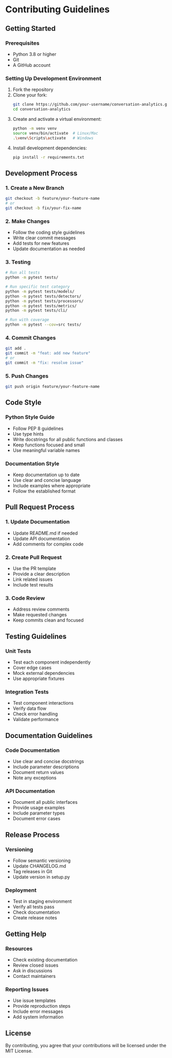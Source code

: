 # Contributing Guidelines

## Getting Started

### Prerequisites
- Python 3.8 or higher
- Git
- A GitHub account

### Setting Up Development Environment
1. Fork the repository
2. Clone your fork:
   ```bash
   git clone https://github.com/your-username/conversation-analytics.git
   cd conversation-analytics
   ```
3. Create and activate a virtual environment:
   ```bash
   python -m venv venv
   source venv/bin/activate  # Linux/Mac
   .\venv\Scripts\activate   # Windows
   ```
4. Install development dependencies:
   ```bash
   pip install -r requirements.txt
   ```

## Development Process

### 1. Create a New Branch
```bash
git checkout -b feature/your-feature-name
# or
git checkout -b fix/your-fix-name
```

### 2. Make Changes
- Follow the coding style guidelines
- Write clear commit messages
- Add tests for new features
- Update documentation as needed

### 3. Testing
```bash
# Run all tests
python -m pytest tests/

# Run specific test category
python -m pytest tests/models/
python -m pytest tests/detectors/
python -m pytest tests/processors/
python -m pytest tests/metrics/
python -m pytest tests/cli/

# Run with coverage
python -m pytest --cov=src tests/
```

### 4. Commit Changes
```bash
git add .
git commit -m "feat: add new feature"
# or
git commit -m "fix: resolve issue"
```

### 5. Push Changes
```bash
git push origin feature/your-feature-name
```

## Code Style

### Python Style Guide
- Follow PEP 8 guidelines
- Use type hints
- Write docstrings for all public functions and classes
- Keep functions focused and small
- Use meaningful variable names

### Documentation Style
- Keep documentation up to date
- Use clear and concise language
- Include examples where appropriate
- Follow the established format

## Pull Request Process

### 1. Update Documentation
- Update README.md if needed
- Update API documentation
- Add comments for complex code

### 2. Create Pull Request
- Use the PR template
- Provide a clear description
- Link related issues
- Include test results

### 3. Code Review
- Address review comments
- Make requested changes
- Keep commits clean and focused

## Testing Guidelines

### Unit Tests
- Test each component independently
- Cover edge cases
- Mock external dependencies
- Use appropriate fixtures

### Integration Tests
- Test component interactions
- Verify data flow
- Check error handling
- Validate performance

## Documentation Guidelines

### Code Documentation
- Use clear and concise docstrings
- Include parameter descriptions
- Document return values
- Note any exceptions

### API Documentation
- Document all public interfaces
- Provide usage examples
- Include parameter types
- Document error cases

## Release Process

### Versioning
- Follow semantic versioning
- Update CHANGELOG.md
- Tag releases in Git
- Update version in setup.py

### Deployment
- Test in staging environment
- Verify all tests pass
- Check documentation
- Create release notes

## Getting Help

### Resources
- Check existing documentation
- Review closed issues
- Ask in discussions
- Contact maintainers

### Reporting Issues
- Use issue templates
- Provide reproduction steps
- Include error messages
- Add system information

## License
By contributing, you agree that your contributions will be licensed under the MIT License. 